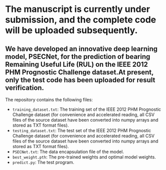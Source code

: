 # The manuscript is currently under submission, and the complete code will be uploaded subsequently.
## We have developed an innovative deep learning model, PSECNet, for the prediction of bearing Remaining Useful Life (RUL) on the IEEE 2012 PHM Prognostic Challenge dataset.At present, only the test code has been uploaded for result verification.
The repository contains the following files:
- `training_dataset.txt`: The training set of the IEEE 2012 PHM Prognostic Challenge dataset (for convenience and accelerated reading, all CSV files of the source dataset have been converted into numpy arrays and stored as TXT format files).
- `testing_dataset.txt`: The test set of the IEEE 2012 PHM Prognostic Challenge dataset (for convenience and accelerated reading, all CSV files of the source dataset have been converted into numpy arrays and stored as TXT format files).
- `PSECNet.txt`: The data encapsulation file of the model.
- `best_weight.pth`: The pre-trained weights and optimal model weights.
- `predict.py`: The test program.

